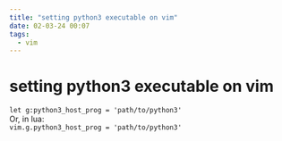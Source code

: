 ```yaml
---
title: "setting python3 executable on vim"
date: 02-03-24 00:07
tags:
  - vim
---
```


# setting python3 executable on vim

`let g:python3_host_prog = 'path/to/python3'` <br>
Or, in lua: <br>
`vim.g.python3_host_prog = 'path/to/python3'`
